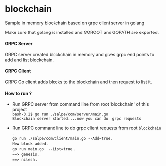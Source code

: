 # blockchain
Sample in memory blockchain based on grpc client server in golang

Make sure that golang is installed and GOROOT and GOPATH are exported.
#### GRPC Server 

GRPC server created blockchain in memory and gives grpc end points to add and list blockchain.

#### GRPC Client

GRPC Go client adds blocks to the blockchain and then request to list it.

#### How to run ?
- Run GRPC  server from command line from root 'blockchain' of this project  
`bash-3.2$ go run ./salpe/com/server/main.go`    
`Blockchain server started....now you can do  grpc requests`

- Run GRPC command line to do grpc client requests from root `blockchain` .   
`go run ./salpe/com/client/main.go --Add=true` .   
`New block added` .   
`go run main.go  --List=true` .  
`==> genesis` .   
`==> nilesh` .   








